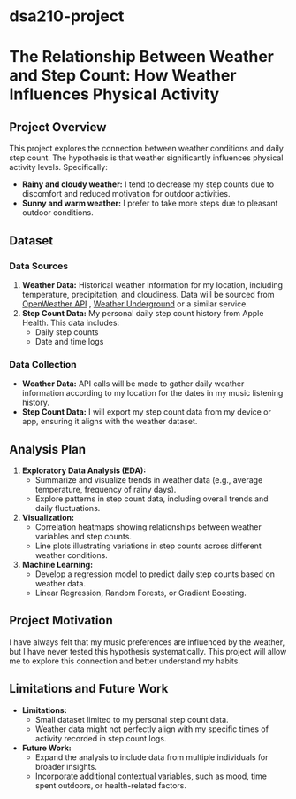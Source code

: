 # dsa210-project
# The Relationship Between Weather and Step Count: How Weather Influences Physical Activity

## Project Overview
This project explores the connection between weather conditions and daily step count. The hypothesis is that weather significantly influences physical activity levels. Specifically:
- **Rainy and cloudy weather:** I tend to decrease my step counts due to discomfort and reduced motivation for outdoor activities.
- **Sunny and warm weather:** I prefer to take more steps due to pleasant outdoor conditions.

## Dataset
### Data Sources
1. **Weather Data:** Historical weather information for my location, including temperature, precipitation, and cloudiness. Data will be sourced from [OpenWeather API](https://openweathermap.org/) , [Weather Underground](https://www.wunderground.com) or a similar service.
2. **Step Count Data:** My personal daily step count history from Apple Health. This data includes:
   - Daily step counts
   - Date and time logs

### Data Collection
- **Weather Data:** API calls will be made to gather daily weather information according to my location for the dates in my music listening history.
- **Step Count Data:** I will export my step count data from my device or app, ensuring it aligns with the weather dataset.

## Analysis Plan
1. **Exploratory Data Analysis (EDA):**
   - Summarize and visualize trends in weather data (e.g., average temperature, frequency of rainy days).
   - Explore patterns in step count data, including overall trends and daily fluctuations.
2. **Visualization:**
   - Correlation heatmaps showing relationships between weather variables and step counts.
   - Line plots illustrating variations in step counts across different weather conditions.
3. **Machine Learning:**
   - Develop a regression model to predict daily step counts based on weather data.
   - Linear Regression, Random Forests, or Gradient Boosting.


## Project Motivation
I have always felt that my music preferences are influenced by the weather, but I have never tested this hypothesis systematically. This project will allow me to explore this connection and better understand my habits.

## Limitations and Future Work
- **Limitations:**
  - Small dataset limited to my personal step count data.
  - Weather data might not perfectly align with my specific times of activity recorded in step count logs.
- **Future Work:**
  - Expand the analysis to include data from multiple individuals for broader insights.
  - Incorporate additional contextual variables, such as mood, time spent outdoors, or health-related factors.

